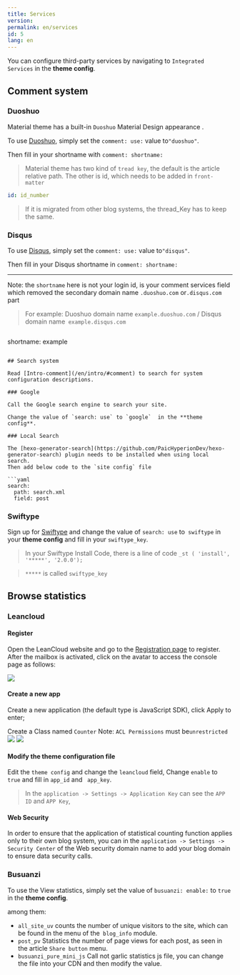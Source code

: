 ```yaml
---
title: Services
version:
permalink: en/services
id: 5
lang: en
---
```

You can configure third-party services by navigating to `Integrated Services` in the **theme config**.

## Comment system

### Duoshuo

Material theme has a built-in `Duoshuo` Material Design appearance .

To use [Duoshuo](https://duoshuo.com/), simply set the `comment: use:` value to`"duoshuo"`.

Then fill in your shortname with `comment: shortname:`

> Material theme has two kind of `tread key`, the default is the article relative path.
The other is id, which needs to be added in `front-matter`
>
```yaml
id: id_number
```
>If it is migrated from other blog systems, the thread_Key has to keep the same.

### Disqus

To use [Disqus](https://disqus.com/), simply set the `comment: use:` value to`"disqus"`.

Then fill in your Disqus shortname in `comment: shortname:`

------

Note: the `shortname` here is not your login id, is your comment services field which removed the secondary domain name `.duoshuo.com` or`.disqus.com` part

> For example: Duoshuo domain name `example.duoshuo.com` / Disqus domain name` example.disqus.com`

> ```yaml
shortname: example
```

## Search system

Read [Intro-comment](/en/intro/#comment) to search for system configuration descriptions.

### Google

Call the Google search engine to search your site.

Change the value of `search: use` to `google`  in the **theme config**.

### Local Search

The [hexo-generator-search](https://github.com/PaicHyperionDev/hexo-generator-search) plugin needs to be installed when using local search.
Then add below code to the `site config` file

```yaml 
search:
  path: search.xml
  field: post
```



### Swiftype

Sign up for [Swiftype](https://swiftype.com/) and change the value of `search: use` to` swiftype` in your **theme config** and fill in your `swiftype_key`.

> In your Swiftype Install Code, there is a line of code `_st ( 'install', '*****', '2.0.0');`

> `*****` is called `swiftype_key`



## Browse statistics

### Leancloud

#### Register

Open the LeanCloud website and go to the [Registration page](https://leancloud.cn/login.html#/signup) to register. After the mailbox is activated, click on the avatar to access the console page as follows:

![](Https://qiniu.viosey.com/img/leancloud-config-1.png)

#### Create a new app

Create a new application (the default type is JavaScript SDK), click Apply to enter;

Create a Class named `Counter`
Note: `ACL Permissions` must be` unrestricted `
![](Https://qiniu.viosey.com/img/leancloud-config-2.png)
![](Https://qiniu.viosey.com/img/leancloud-config-3.png)

#### Modify the theme configuration file

Edit the `theme config` and change the `leancloud` field,
Change `enable` to` true` and fill in `app_id`  and ` app_key`.

> In the `application -> Settings -> Application Key` can see the `APP ID` and  `APP Key`,

#### Web Security

In order to ensure that the application of statistical counting function applies only to their own blog system, you can in the `application -> Settings -> Security Center` of the Web security domain name to add your blog domain to ensure data security calls.

### Busuanzi

To use the View statistics, simply set the value of `busuanzi: enable:` to `true` in the **theme config**.

among them:

- `all_site_uv` counts the number of unique visitors to the site, which can be found in the menu of the` blog_info` module.
- `post_pv` Statistics the number of page views for each post, as seen in the article `Share button` menu.
- `busuanzi_pure_mini_js` Call not garlic statistics js file, you can change the file into your CDN and then modify the value.
